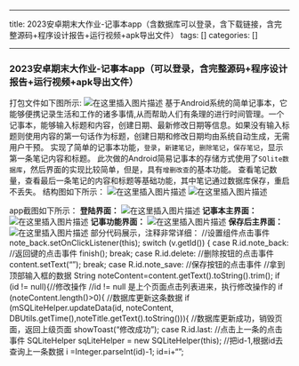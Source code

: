 
--- 
title:  2023安卓期末大作业-记事本app（含数据库可以登录，含下载链接，含完整源码+程序设计报告+运行视频+apk导出文件） 
tags: []
categories: [] 

---
### 2023安卓期末大作业-记事本app（可以登录，含完整源码+程序设计报告+运行视频+apk导出文件）

 打包文件如下图所示: <img src="https://img-blog.csdnimg.cn/direct/2293e83c02314510af947fb84cf97bab.png" alt="在这里插入图片描述"> 基于Android系统的简单记事本，它能够便携记录生活和工作的诸多事情,从而帮助人们有条理的进行时间管理。一个记事本，能够输入标题和内容，创建日期、最新修改日期等信息。如果没有输入标题则使用内容的第一句话作为标题，创建日期和修改日期均由系统自动生成，无需用户干预。 实现了简单的记事本功能，`登录`，`新建笔记`，`删除笔记`，`保存笔记`，显示第一条笔记内容和标题。 此次做的Android简易记事本的存储方式使用了`SQlite数据库`，然后界面的实现比较简单，但是，具有`增删改查`的基本功能。 查看笔记数量，查看最后一条笔记的内容和标题等基础功能，其中笔记通过数据库保存，重启不丢失。 结构图如下所示： <img src="https://img-blog.csdnimg.cn/direct/37d9fefb246141cbbefa4db0f561633e.png" alt="在这里插入图片描述"> <img src="https://img-blog.csdnimg.cn/direct/be4e67b565e94d8eada053148462dd6a.png" alt="在这里插入图片描述">

app截图如下所示： **登陆界面：** <img src="https://img-blog.csdnimg.cn/direct/70769fd3d4f548b99847a430481c8052.png" alt="在这里插入图片描述"> **记事本主界面：** <img src="https://img-blog.csdnimg.cn/direct/71677149b12c41bbbe340480ef845ffa.png" alt="在这里插入图片描述"> **记事功能界面：** <img src="https://img-blog.csdnimg.cn/direct/53ddb0e135394e80891208fb9db37d1c.png" alt="在这里插入图片描述"> **保存后主界面：** <img src="https://img-blog.csdnimg.cn/direct/0bb46dddee34451faefe8332e025e6f9.png" alt="在这里插入图片描述"> 部分代码展示，注释非常详细： //设置组件点击事件 note_back.setOnClickListener(this); switch (v.getId()) {<!-- --> case R.id.note_back: //返回键的点击事件 finish(); break; case R.id.delete: //删除按钮的点击事件 content.setText(“”); break; case R.id.note_save: //保存按钮的点击事件 //拿到顶部输入框的数据 String noteContent=content.getText().toString().trim(); if (id != null){//修改操作 //id != null 是上个页面点击列表进来，执行修改操作的 if (noteContent.length()&gt;0){<!-- --> //数据库更新这条数据 if (mSQLiteHelper.updateData(id, noteContent, DBUtils.getTime(),noteTitle.getText().toString())){<!-- --> //数据库更新成功，销毁页面，返回上级页面 showToast(“修改成功”); case R.id.last: //点击上一条的点击事件 SQLiteHelper sqLiteHelper = new SQLiteHelper(this); //把id-1,根据id去查询上一条数据 i =Integer.parseInt(id)-1; id=i+“”;


